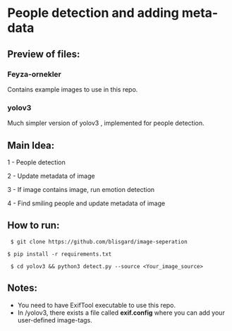 # People detection and adding meta-data

## Preview of files:

### Feyza-ornekler

Contains example images to use in this repo.

### yolov3

Much simpler version of yolov3 , implemented for people detection.

## Main Idea:

1 - People detection 

2 - Update metadata of image 

3 - If image contains image, run emotion detection

4 - Find smiling people and update metadata of image

## How to run:

`
$ git clone https://github.com/blisgard/image-seperation`

`$ pip install -r requirements.txt`

` $ cd yolov3 &&
python3 detect.py --source <Your_image_source>`

## Notes:

- You need to have ExifTool executable to use this repo.
- In /yolov3, there exists a file called **exif.config** where you can add your user-defined image-tags. 


